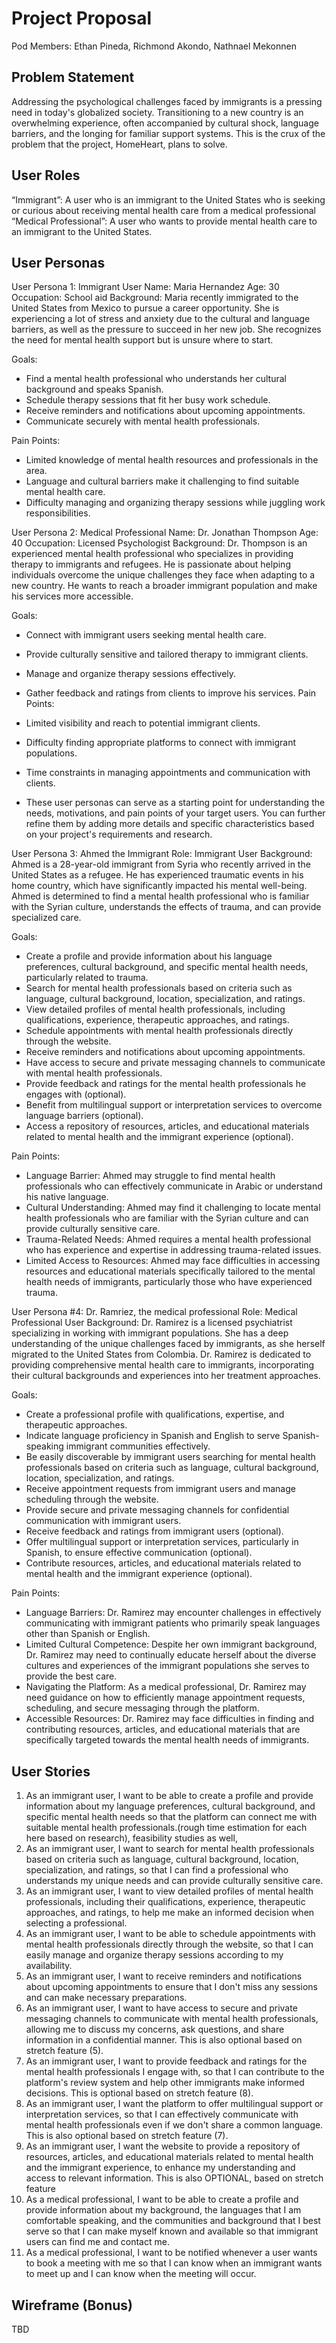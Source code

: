 # Project Proposal

Pod Members: Ethan Pineda, Richmond Akondo, Nathnael Mekonnen

## Problem Statement

Addressing the psychological challenges faced by immigrants is a pressing need in today's globalized society. Transitioning to a new country is an overwhelming experience, often accompanied by cultural shock, language barriers, and the longing for familiar support systems. This is the crux of the problem that the project, HomeHeart, plans to solve.

## User Roles

“Immigrant”: A user who is an immigrant to the United States who is seeking or curious about receiving mental health care from a medical professional
“Medical Professional”: A user who wants to provide mental health care to an immigrant to the United States. 


## User Personas

User Persona 1: Immigrant 
User Name: Maria Hernandez 
Age: 30 
Occupation: School aid
Background: Maria recently immigrated to the United States from Mexico to pursue a career opportunity. She is experiencing a lot of stress and anxiety due to the cultural and language barriers, as well as the pressure to succeed in her new job. She recognizes the need for mental health support but is unsure where to start.

Goals:

- Find a mental health professional who understands her cultural background and speaks Spanish.
- Schedule therapy sessions that fit her busy work schedule.
- Receive reminders and notifications about upcoming appointments.
- Communicate securely with mental health professionals.

Pain Points:

- Limited knowledge of mental health resources and professionals in the area.
- Language and cultural barriers make it challenging to find suitable mental health care.
- Difficulty managing and organizing therapy sessions while juggling work responsibilities.

User Persona 2: Medical Professional
Name: Dr. Jonathan Thompson 
Age: 40 Occupation: Licensed Psychologist
Background: Dr. Thompson is an experienced mental health professional who specializes in providing therapy to immigrants and refugees. He is passionate about helping individuals overcome the unique challenges they face when adapting to a new country. He wants to reach a broader immigrant population and make his services more accessible.

Goals:

- Connect with immigrant users seeking mental health care.
- Provide culturally sensitive and tailored therapy to immigrant clients.
- Manage and organize therapy sessions effectively.
- Gather feedback and ratings from clients to improve his services.
Pain Points:

- Limited visibility and reach to potential immigrant clients.
- Difficulty finding appropriate platforms to connect with immigrant populations.
- Time constraints in managing appointments and communication with clients.
- These user personas can serve as a starting point for understanding the needs, motivations, and pain points of your target users. You can further refine them by adding more details and specific characteristics based on your project's requirements and research.




User Persona 3: Ahmed the Immigrant
Role: Immigrant User
Background: Ahmed is a 28-year-old immigrant from Syria who recently arrived in the United States as a refugee. He has experienced traumatic events in his home country, which have significantly impacted his mental well-being. Ahmed is determined to find a mental health professional who is familiar with the Syrian culture, understands the effects of trauma, and can provide specialized care.

Goals:
- Create a profile and provide information about his language preferences, cultural background, and specific mental health needs, particularly related to trauma.
- Search for mental health professionals based on criteria such as language, cultural background, location, specialization, and ratings.
- View detailed profiles of mental health professionals, including qualifications, experience, therapeutic approaches, and ratings.
- Schedule appointments with mental health professionals directly through the website.
- Receive reminders and notifications about upcoming appointments.
- Have access to secure and private messaging channels to communicate with mental health professionals.
- Provide feedback and ratings for the mental health professionals he engages with (optional).
- Benefit from multilingual support or interpretation services to overcome language barriers (optional).
- Access a repository of resources, articles, and educational materials related to mental health and the immigrant experience (optional).

Pain Points: 
- Language Barrier: Ahmed may struggle to find mental health professionals who can effectively communicate in Arabic or understand his native language.
- Cultural Understanding: Ahmed may find it challenging to locate mental health professionals who are familiar with the Syrian culture and can provide culturally sensitive care.
- Trauma-Related Needs: Ahmed requires a mental health professional who has experience and expertise in addressing trauma-related issues.
- Limited Access to Resources: Ahmed may face difficulties in accessing resources and educational materials specifically tailored to the mental health needs of immigrants, particularly those who have experienced trauma.

User Persona #4: Dr. Ramriez, the medical professional
Role: Medical Professional User
Background: Dr. Ramirez is a licensed psychiatrist specializing in working with immigrant populations. She has a deep understanding of the unique challenges faced by immigrants, as she herself migrated to the United States from Colombia. Dr. Ramirez is dedicated to providing comprehensive mental health care to immigrants, incorporating their cultural backgrounds and experiences into her treatment approaches.

Goals:
- Create a professional profile with qualifications, expertise, and therapeutic approaches.
- Indicate language proficiency in Spanish and English to serve Spanish-speaking immigrant communities effectively.
- Be easily discoverable by immigrant users searching for mental health professionals based on criteria such as language, cultural background, location, specialization, and ratings.
- Receive appointment requests from immigrant users and manage scheduling through the website.
- Provide secure and private messaging channels for confidential communication with immigrant users.
- Receive feedback and ratings from immigrant users (optional).
- Offer multilingual support or interpretation services, particularly in Spanish, to ensure effective communication (optional).
- Contribute resources, articles, and educational materials related to mental health and the immigrant experience (optional).

Pain Points: 
- Language Barriers: Dr. Ramirez may encounter challenges in effectively communicating with immigrant patients who primarily speak languages other than Spanish or English.
- Limited Cultural Competence: Despite her own immigrant background, Dr. Ramirez may need to continually educate herself about the diverse cultures and experiences of the immigrant populations she serves to provide the best care.
- Navigating the Platform: As a medical professional, Dr. Ramirez may need guidance on how to efficiently manage appointment requests, scheduling, and secure messaging through the platform.
- Accessible Resources: Dr. Ramirez may face difficulties in finding and contributing resources, articles, and educational materials that are specifically targeted towards the mental health needs of immigrants.



## User Stories

1. As an immigrant user, I want to be able to create a profile and provide information about my language preferences, cultural background, and specific mental health needs so that the platform can connect me with suitable mental health professionals.(rough time estimation for each here based on research), feasibility studies as well, 
2. As an immigrant user, I want to search for mental health professionals based on criteria such as language, cultural background, location, specialization, and ratings, so that I can find a professional who understands my unique needs and can provide culturally sensitive care.
3. As an immigrant user, I want to view detailed profiles of mental health professionals, including their qualifications, experience, therapeutic approaches, and ratings, to help me make an informed decision when selecting a professional.
4. As an immigrant user, I want to be able to schedule appointments with mental health professionals directly through the website, so that I can easily manage and organize therapy sessions according to my availability.
5. As an immigrant user, I want to receive reminders and notifications about upcoming appointments to ensure that I don't miss any sessions and can make necessary preparations.
6. As an immigrant user, I want to have access to secure and private messaging channels to communicate with mental health professionals, allowing me to discuss my concerns, ask questions, and share information in a confidential manner. This is also optional based on stretch feature (5). 
7. As an immigrant user, I want to provide feedback and ratings for the mental health professionals I engage with, so that I can contribute to the platform's review system and help other immigrants make informed decisions. This is optional based on stretch feature (8).
8. As an immigrant user, I want the platform to offer multilingual support or interpretation services, so that I can effectively communicate with mental health professionals even if we don't share a common language. This is also optional based on stretch feature (7).
9. As an immigrant user, I want the website to provide a repository of resources, articles, and educational materials related to mental health and the immigrant experience, to enhance my understanding and access to relevant information. This is also OPTIONAL, based on stretch feature
10. As a medical professional, I want to be able to create a profile and provide information about my background, the languages that I am comfortable speaking, and the communities and background that I best serve so that I can make myself known and available so that immigrant users can find me and contact me. 
11. As a medical professional, I want to be notified whenever a user wants to book a meeting with me so that I can know when an immigrant wants to meet up and I can know when the meeting will occur. 

## Wireframe (Bonus)

TBD
